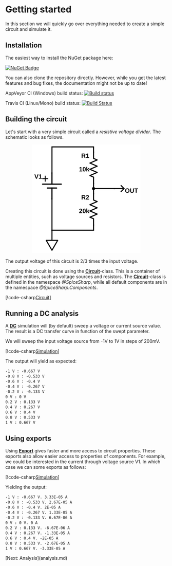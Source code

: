 # Getting started
In this section we will quickly go over everything needed to create a simple circuit and simulate it.

## Installation

The easiest way to install the NuGet package here:

[![NuGet Badge](https://buildstats.info/nuget/spicesharp)](https://www.nuget.org/packages/SpiceSharp/)

You can also clone the repository directly. However, while you get the latest features and bug fixes, the documentation might not be up to date!

AppVeyor CI (Windows) build status: [![Build status](https://ci.appveyor.com/api/projects/status/tg6q7y8m5725g8ou/branch/master?svg=true)](https://ci.appveyor.com/project/SpiceSharp/spicesharp/branch/master)

Travis CI (Linux/Mono) build status: [![Build Status](https://travis-ci.org/SpiceSharp/SpiceSharp.svg?branch=master)](https://travis-ci.org/SpiceSharp/SpiceSharp)

## Building the circuit
Let's start with a very simple circuit called a *resistive voltage divider*. The schematic looks as follows.

<p align="center"><img src="images/example01.svg" /></p>

The output voltage of this circuit is 2/3 times the input voltage.

Creating this circuit is done using the **[Circuit](xref:SpiceSharp.Circuit)**-class. This is a container of multiple entities, such as voltage sources and resistors. The **[Circuit](xref:SpiceSharp.Circuit)**-class is defined in the namespace *@SpiceSharp*, while all default components are in the namespace *@SpiceSharp.Components*.

[!code-csharp[Circuit](../../SpiceSharpTest/BasicExampleTests.cs#example01_build)]

## Running a DC analysis

A **[DC](xref:SpiceSharp.Simulations.DC)** simulation will (by default) sweep a voltage or current source value. The result is a DC transfer curve in function of the swept parameter.

We will sweep the input voltage source from -1V to 1V in steps of 200mV.

[!code-csharp[Simulation](../../SpiceSharpTest/BasicExampleTests.cs#example01_simulate)]

The output will yield as expected:

```
-1 V : -0.667 V
-0.8 V : -0.533 V
-0.6 V : -0.4 V
-0.4 V : -0.267 V
-0.2 V : -0.133 V
0 V : 0 V
0.2 V : 0.133 V
0.4 V : 0.267 V
0.6 V : 0.4 V
0.8 V : 0.533 V
1 V : 0.667 V
```

## Using exports

Using **[Export<T>](xref:SpiceSharp.Simulations.Export`1)** gives faster and more access to circuit properties. These exports also allow easier access to properties of components. For example, we could be interested in the current through voltage source V1. In which case we can some exports as follows:

[!code-csharp[Simulation](../../SpiceSharpTest/BasicExampleTests.cs#example01_simulate2)]

Yielding the output:

```
-1 V : -0.667 V. 3.33E-05 A
-0.8 V : -0.533 V. 2.67E-05 A
-0.6 V : -0.4 V. 2E-05 A
-0.4 V : -0.267 V. 1.33E-05 A
-0.2 V : -0.133 V. 6.67E-06 A
0 V : 0 V. 0 A
0.2 V : 0.133 V. -6.67E-06 A
0.4 V : 0.267 V. -1.33E-05 A
0.6 V : 0.4 V. -2E-05 A
0.8 V : 0.533 V. -2.67E-05 A
1 V : 0.667 V. -3.33E-05 A
```

<div class="pull-right">[Next: Analysis](analysis.md)</div>
